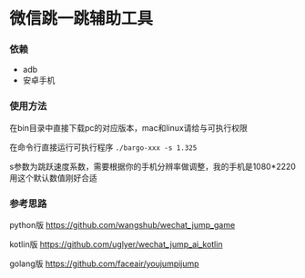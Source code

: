 # 微信跳一跳辅助工具

### 依赖

- adb
- 安卓手机

### 使用方法

在bin目录中直接下载pc的对应版本，mac和linux请给与可执行权限

在命令行直接运行可执行程序 `./bargo-xxx -s 1.325`

s参数为跳跃速度系数，需要根据你的手机分辨率做调整，我的手机是1080*2220 用这个默认数值刚好合适

### 参考思路

python版 https://github.com/wangshub/wechat_jump_game

kotlin版 https://github.com/uglyer/wechat_jump_ai_kotlin

golang版 https://github.com/faceair/youjumpijump
